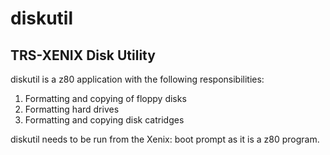 # diskutil

## TRS-XENIX Disk Utility

diskutil is a z80 application with the following responsibilities:

1. Formatting and copying of floppy disks
2. Formatting hard drives
3. Formatting and copying disk catridges 

diskutil needs to be run from the Xenix: boot prompt as it is a z80 program.

